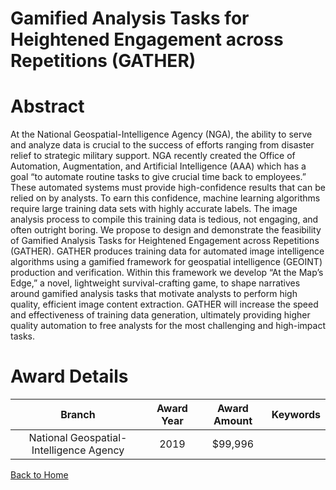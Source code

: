 
Gamified Analysis Tasks for Heightened Engagement across Repetitions (GATHER)
=============================================================================

# Abstract


At the National Geospatial-Intelligence Agency (NGA), the ability to serve and analyze data is crucial to the success of efforts ranging from disaster relief to strategic military support. NGA recently created the Office of Automation, Augmentation, and Artificial Intelligence (AAA) which has a goal “to automate routine tasks to give crucial time back to employees.” These automated systems must provide high-confidence results that can be relied on by analysts. To earn this confidence, machine learning algorithms require large training data sets with highly accurate labels. The image analysis process to compile this training data is tedious, not engaging, and often outright boring. We propose to design and demonstrate the feasibility of Gamified Analysis Tasks for Heightened Engagement across Repetitions (GATHER). GATHER produces training data for automated image intelligence algorithms using a gamified framework for geospatial intelligence (GEOINT) production and verification. Within this framework we develop “At the Map’s Edge,” a novel, lightweight survival-crafting game, to shape narratives around gamified analysis tasks that motivate analysts to perform high quality, efficient image content extraction. GATHER will increase the speed and effectiveness of training data generation, ultimately providing higher quality automation to free analysts for the most challenging and high-impact tasks.  

# Award Details

|Branch|Award Year|Award Amount|Keywords|
| :---: | :---: | :---: | :---: |
|National Geospatial-Intelligence Agency|2019|$99,996||
  
  


[Back to Home](https://github.com/chrischow/dod_sbir_awards/JH/#2258)